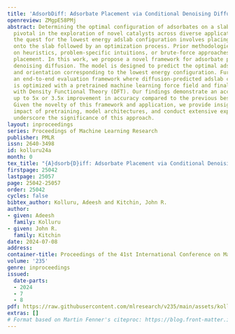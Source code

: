 ```yaml
---
title: 'AdsorbDiff: Adsorbate Placement via Conditional Denoising Diffusion'
openreview: ZMgpE58PMj
abstract: Determining the optimal configuration of adsorbates on a slab (adslab) is
  pivotal in the exploration of novel catalysts across diverse applications. Traditionally,
  the quest for the lowest energy adslab configuration involves placing the adsorbate
  onto the slab followed by an optimization process. Prior methodologies have relied
  on heuristics, problem-specific intuitions, or brute-force approaches to guide adsorbate
  placement. In this work, we propose a novel framework for adsorbate placement using
  denoising diffusion. The model is designed to predict the optimal adsorbate site
  and orientation corresponding to the lowest energy configuration. Further, we have
  an end-to-end evaluation framework where diffusion-predicted adslab configuration
  is optimized with a pretrained machine learning force field and finally evaluated
  with Density Functional Theory (DFT). Our findings demonstrate an acceleration of
  up to 5x or 3.5x improvement in accuracy compared to the previous best approach.
  Given the novelty of this framework and application, we provide insights into the
  impact of pretraining, model architectures, and conduct extensive experiments to
  underscore the significance of this approach.
layout: inproceedings
series: Proceedings of Machine Learning Research
publisher: PMLR
issn: 2640-3498
id: kolluru24a
month: 0
tex_title: "{A}dsorb{D}iff: Adsorbate Placement via Conditional Denoising Diffusion"
firstpage: 25042
lastpage: 25057
page: 25042-25057
order: 25042
cycles: false
bibtex_author: Kolluru, Adeesh and Kitchin, John R.
author:
- given: Adeesh
  family: Kolluru
- given: John R.
  family: Kitchin
date: 2024-07-08
address:
container-title: Proceedings of the 41st International Conference on Machine Learning
volume: '235'
genre: inproceedings
issued:
  date-parts:
  - 2024
  - 7
  - 8
pdf: https://raw.githubusercontent.com/mlresearch/v235/main/assets/kolluru24a/kolluru24a.pdf
extras: []
# Format based on Martin Fenner's citeproc: https://blog.front-matter.io/posts/citeproc-yaml-for-bibliographies/
---
```

